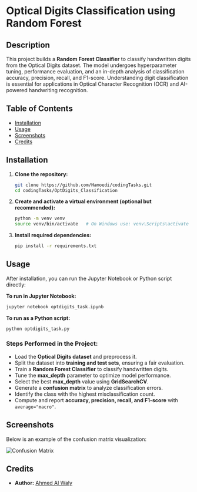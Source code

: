 
# Optical Digits Classification using Random Forest

## Description
This project builds a **Random Forest Classifier** to classify handwritten digits from the Optical Digits dataset. The model undergoes hyperparameter tuning, performance evaluation, and an in-depth analysis of classification accuracy, precision, recall, and F1-score. Understanding digit classification is essential for applications in Optical Character Recognition (OCR) and AI-powered handwriting recognition.

## Table of Contents
- [Installation](#installation)
- [Usage](#usage)
- [Screenshots](#screenshots)
- [Credits](#credits)

## Installation
1. **Clone the repository:**
   ```bash
   git clone https://github.com/Hamoedi/codingTasks.git
   cd codingTasks/OptDigits_Classification
   ```
2. **Create and activate a virtual environment (optional but recommended):**
   ```bash
   python -m venv venv
   source venv/bin/activate   # On Windows use: venv\Scripts\activate
   ```
3. **Install required dependencies:**
   ```bash
   pip install -r requirements.txt
   ```

## Usage
After installation, you can run the Jupyter Notebook or Python script directly:

**To run in Jupyter Notebook:**
```bash
jupyter notebook optdigits_task.ipynb
```

**To run as a Python script:**
```bash
python optdigits_task.py
```

### Steps Performed in the Project:
- Load the **Optical Digits dataset** and preprocess it.
- Split the dataset into **training and test sets**, ensuring a fair evaluation.
- Train a **Random Forest Classifier** to classify handwritten digits.
- Tune the **max_depth** parameter to optimize model performance.
- Select the best **max_depth** value using **GridSearchCV**.
- Generate a **confusion matrix** to analyze classification errors.
- Identify the class with the highest misclassification count.
- Compute and report **accuracy, precision, recall, and F1-score** with `average="macro"`.

## Screenshots
Below is an example of the confusion matrix visualization:

![Confusion Matrix](https://github.com/user-attachments/assets/733c9cbb-6e7b-419d-922a-2e6fb868a464)


## Credits
- **Author:** [Ahmed Al Waly](https://github.com/Hamoedi)

